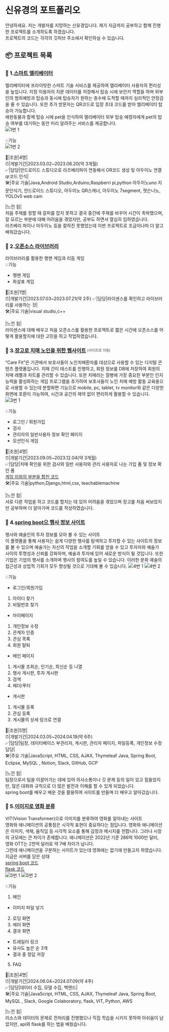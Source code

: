 # 신유경의 포트폴리오  
안녕하세요. 저는 개발자를 지망하는 신유경입니다. 제가 지금까지 공부하고 함께 진행한 프로젝트를 소개하도록 하겠습니다.  
프로젝트의 코드는 각각의 깃허브 주소에서 확인하실 수 있습니다.  

## 📦 프로젝트 목록  

### 📝 1.[스마트 엘리베이터](https://github.com/Shinilwoo/QRapp.git)   
 엘리베이터에 프라이빗한 스마트 기술 서비스를 제공하여 엘리베이터 사용자의 편리성을 높입니다. 지정 이용자의 지문 데이터를 저장해서 탑승 시에 보안키 역할을 하며 외부인의 범죄예방과 탑승과 동시에 탑승자가 원하는 층수에 도착할 때까지 심리적인 안정감을 줄 수 있습니다. 또한 추가 방문자는 QR코드로 입장 초대 코드를 받아 엘리베이터 탑승이 가능합니다.  
애완동물과 함께 탑승 시에 pet을 인식하여 엘리베이터 외부 탑승 예정자에게 pet의 탑승 여부를 대기하는 동안 미리 알려주는 서비스를 제공합니다.   
![1번 1](https://github.com/Shinilwoo/portfolio/assets/121960362/e709c19f-e95a-42e4-8a28-622a61f16990)


💡기능  
![1번 2](https://github.com/Shinilwoo/portfolio/assets/121960362/d7ac8048-b756-49ce-815e-4d56caa27555)
   
🤝|조원|4명|   
⏰|개발기간|2023.03.02~2023.06.20(약 3개월)  
✅|담당|안드로이드 스튜디오로 라즈베리파이 연동해서 OR코드 생성 및 아두이노 연결 qr코드 인식|   
🛠️|주요 기술|Java,Android Studio,Arduino,Raspberri pi,python  아두이노uno 지문인식기, 안드로이드 스튜디오, 아두이노 QR스캐너, 아두이노 7segment, 잿슨나노, YOLOv5 web cam   

|느낀 점|  
처음 주제를 정할 때 갈피를 잡지 못하고 결국 중간에 주제를 바꾸어 시간이 촉박했으며, 잘 모르는 부분에 대해 어려움을 겪었지만, 공부도 하면서 열심히 임하였습니다.  
라즈베리 파이나 아두이노 등을 잘하진 못했었는데 이번 프로젝트로 조금이나마 더 알고 배워갔습니다.  

### 📝 2.[오픈소스 라이브러리](https://github.com/Shinilwoo/game-test.git)  
라이브러리를 활용한 행맨 게임과 리듬 게임    
💡기능  
- 행맨 게임
- 화살표 게임

🤝|조원|1명|  
⏰|개발기간|2023.07.03~2023.07.21(약 2주)
✅|담당|라이센스를 확인하고 라이브러리를 사용하는 것|  
🛠️|주요 기술|visual studio,c++  

|느낀 점|  
라이센스에 대해 배우고 처음 오픈소스를 활용한 프로젝트로 짧은 시간에 오픈소스를 어떻게 활용할지에 대한 고민을 하고 작업하였습니다.  


### 📝 3.[장고로 치매 노인을 위한 웹사이트](https://ddunos.github.io/CareFit/)  <sub><sup><span style=" color:gray;">(사이트로 이동)</span></sub></sup>
 “Care Fit”은 기관에서 보호사들이 노인치매환자를 대상으로 사용할 수 있는 디지털 콘텐츠 플랫폼입니다. 치매 간이 테스트를 진행하고, 회원 정보를 DB에 저장하여 회원의 치매 레벨과 차트를 관리할 수 있습니다. 
 또한 치매라는 질병에 가장 중요한 부분인 인지능력을 활성화하는 게임 프로그램을 추가하여 보호사들이 노인 치매 예방 활동 교육용으로 사용할 수 있는데 분할화면 기능으로 mobile, pc, tablet, tv monitor와 같은 다양한 화면에 호환이 가능하여, 시간과 공간의 제약 없이 편리하게 활용할 수 있습니다.  
![3번 1](https://github.com/Shinilwoo/portfolio/assets/121960362/0ebb315c-2c36-415e-8748-bec6c27274cd)

💡기능  
- 로그인 / 회원가입
- 검사
- 관리자의 일반사용자 정보 확인 페이지
- 모션인식 게임  

🤝|조원|4명|   
⏰|개발기간|2023.09.05~2023.12.04(약 3개월)  
✅|담당|치매 확인을 위한 검사와 일반 사용자와 관리 사용자로 나눈 가입 폼 및 정보 확인 폼  
[게임 이외의 부분을 합친 코드](https://github.com/Shinilwoo/gg.git)  
🛠️|주요 기술|python,Django,html,css, teachablemachine  

|느낀 점|  
서로 다른 작업을 하고 코드를 합치는 데 있어 어려움을 겪었으며 장고를 처음 써보았지만 공부하며 더 알아가며 코드를 작성하였습니다.  

### 📝 4.[spring boot으 행사 정보 사이트](https://github.com/Shinilwoo/KD3_B_Project.git)   
행사와 예술인의 투자 정보를 모아 볼 수 있는 사이트    
이 플랫폼을 통해 사용자는 쉽게 다양한 행사를 탐색하고 투자할 수 있는 사이트의 정보를 볼 수 있으며 예술가는 자신의 작업을 소개할 기회를 얻을 수 있고 투자자와 예술가 사이의 투명성과 신뢰를 강화하며, 예술과 투자에 있어 새로운 방식이 될 것입니다.
또한 기업은 기업의 행사를 소개하며 행사의 참여도를 높일 수 있습니다. 이러한 문화 예술의 접근성과 상업적 기회가 모두 향상될 것으로 기대해 볼 수 있습니다.
![4번 1](https://github.com/Shinilwoo/portfolio/assets/121960362/f94320bb-ce98-4e60-b13c-64c7c20ef0fa)
![4번 2](https://github.com/Shinilwoo/portfolio/assets/121960362/9f7b8e67-0715-4e0a-bda3-8d67845e1bf9)


💡기능  
- 로그인/회원가입
1. 아이디 찾기
2. 비밀번호 찾기
- 마이페이지
1. 개인정보 수정
2. 관계자 인증
3. 관심 목록
4. 회원 탈퇴
- 메인 페이지
1. 게시물 조회순, 인기순, 최신순 등 나열
2. 행사 게시판, 투자 게시판
3. 검색
4. 헤더/푸터
- 게시판
1. 게시물 등록
2. 관심 등록
3. 게시물의 상세 링크로 연결   

🤝|조원|5명|   
⏰|개발기간|2024.03.05~2024.04.19(약 6주)  
✅|담당|팀장, 데이터베이스 부관리자, 게시판, 관리자 페이지, 파일등록, 개인정보 수정 담당|    
🛠️|주요 기술|JavaScript, HTML, CSS, AJAX, Thymeleaf Java, Spring Boot, Eclipse, MySQL , Notion, Slack, GitHub, GCP  

|느낀 점|  
팀장으로서 팀을 이끌어가는 데에 있어 의사소통이나 깃 문제 등의 일이 있고 힘들었지만, 많은 대화와 규칙으로 더 많은 발전과 이해를 할 수 있게 되었습니다.  
spring boot를 배우고 배운 것을 활용하여 사이트를 만들며 더 배우고 알아갔습니다. 

### 📝 5.[이미지로 영화 분류](http://52.78.91.208:8080/)
VIT(Vision Transformer)으로 이미지를 분류하여 영화를 알아내는 사이트   
영화와 애니메이션의 공통점은 시각적 표현이 중요하다는 점입니다.
영화와 애니메이션은 이미지, 색채, 움직임 등 시각적 요소를 통해 감정과 메시지를 전합니다.
그러나 시장의 규모에는 큰 차이가 존재합니다. 
애니메이션은 2022년 기준 286억 1000만 달러, 영화 OTT는 2천억 달러로 약 7배 차이가 납니다.  
그런데 애니메이션을 구분하는 사이트가 있는데 영화에는 없기에 만들고자 하였습니다.  
지금은 서버를 닫은 상태  
[spring boot 코드](https://github.com/Shinilwoo/KD3_movie_project2.git)  
[flask 코드](https://github.com/Shinilwoo/KD3_Movie_Project_Flask.git)  
![5번 1](https://github.com/Shinilwoo/portfolio/assets/121960362/3c9b2a18-64db-437b-a8a3-aeea809c8deb)
![5번 2](https://github.com/Shinilwoo/portfolio/assets/121960362/5dec5323-ab2a-4f3b-9e4c-95f510649124)

💡기능   
1. 메인  
- 이미지 파일 넣기  
2. 로딩 화면  
3. 에러 화면  
4. 결과 화면  
- 트레일러 링크  
- 유사도 높은 순 3개  
- 결과 중 정답 저장  
5. FAQ
  
🤝|조원|4명|   
⏰|개발기간|2024.06.04~2024.07.09(약 4주)  
✅|담당|데이터 수집, 모델 수집, 백엔드|    
🛠️|주요 기술|JavaScript, HTML, CSS, AJAX, Thymeleaf Java, Spring Boot, MySQL , Slack, Google Colaboratory, flask, VIT, Python, AWS

|느낀 점|  
리소스와 데이터의 문제로 전처리를 진행했으나 직접 학습을 시키지 못하여 아쉬움이 남았지만, api와 flask를 하는 법을 배웠습니다.   
